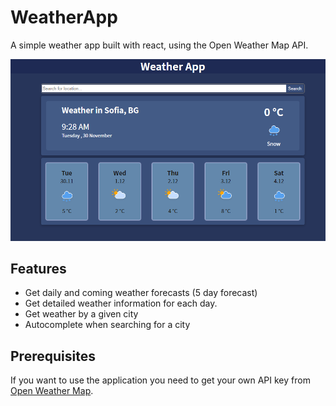 # WeatherApp

A simple weather app built with react, using the Open Weather Map API.

![weather-app-main](https://github.com/bnenov/weather-forecast/blob/main/images/image-main.PNG)

## Features

- Get daily and coming weather forecasts (5 day forecast)
- Get detailed weather information for each day.
- Get weather by a given city
- Autocomplete when searching for a city

## Prerequisites

If you want to use the application you need to get your own API key from [Open Weather Map](https://openweathermap.org/).